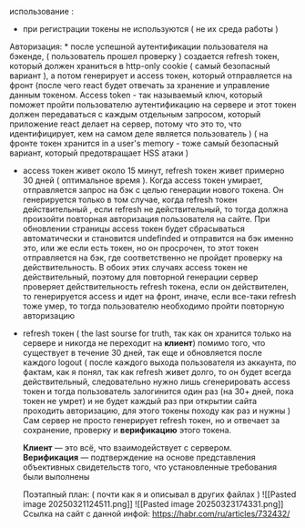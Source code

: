 использование :
*  при регистрации токены не используются ( не их среда работы )

Авторизация:
	*  после успешной аутентификации пользователя на бэкенде, ( пользователь прошел проверку ) создается refresh токен, который должен храниться в http-only cookie ( самый безопасный вариант ), а потом генерирует и access токен, который отправляется на фронт (после чего react будет отвечать за хранение и управление данным токеном. Access token - так называемый ключ, который поможет пройти пользователю аутентификацию на сервере и этот токен должен передаваться с каждым отдельным запросом, который приложение react делает на сервер, потому что это то, что идентифицирует, кем на самом деле является пользователь )  ( на фронте токен хранится in a user's memory - тоже самый безопасный вариант, который предотвращает HSS атаки )
  
  * access токен живет около 15 минут, refresh токен живет примерно 30 дней ( оптимальное время ). Когда access токен умирает, отправляется запрос на бэк с целью генерации нового токена. Он генерируется только в том случае, когда refresh токен действительный , если refresh не действительный, то тогда должна произойти повторная авторизация пользователя на сайте.
	  При обновлении страницы access токен будет сбрасываться автоматически и становится undefinded и отправится на бэк именно это, или же если есть токен, но он просрочен, то этот токен отправляется на бэк, где соответственно не пройдет проверку на действительность. В обоих этих случаях access токен не действительный, поэтому для повторной генерации сервер проверяет действительность refresh токена, если он действителен, то генерируется access и идет на фронт, иначе, если все-таки refresh тоже умер, то тогда пользователю необходимо пройти повторную авторизацию

* refresh токен ( the last sourse for truth, так как он хранится только на сервере и никогда не переходит на **клиент**) помимо того, что существует в течение 30 дней, так еще и обновляется после каждого logout ( после каждого выхода пользователя из аккаунта, по фактам, как я понял, так как refresh живет долго, то он будет всегда действительный, следовательно нужно лишь сгенерировать access токен и тогда пользователь залогинится один раз (на 30+ дней, пока токен не умрет) и не будет каждый раз при открытии сайта проходить авторизацию, для этого токены походу как раз и нужны )
	Сам сервер не просто генерирует refresh токен, но и отвечает за сохранение, проверку и **верификацию** этого токена.
  
  
  **Клиент** — это всё, что взаимодействует с сервером.
  **Верификация** — подтверждение на основе представления объективных свидетельств того, что установленные требования были выполнены
  
  
  Поэтапный план: ( почти как я и описывал в других файлах )
  ![[Pasted image 20250321124511.png]]
  ![[Pasted image 20250323174331.png]]
Ссылка на сайт с данной инфой: https://habr.com/ru/articles/732432/